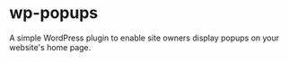# wp-popups
A simple WordPress plugin to enable site owners display popups on your website's home page.
